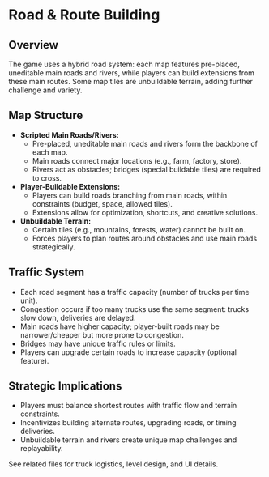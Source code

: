 # Road & Route Building

## Overview
The game uses a hybrid road system: each map features pre-placed, uneditable main roads and rivers, while players can build extensions from these main routes. Some map tiles are unbuildable terrain, adding further challenge and variety.

## Map Structure
- **Scripted Main Roads/Rivers:**
  - Pre-placed, uneditable main roads and rivers form the backbone of each map.
  - Main roads connect major locations (e.g., farm, factory, store).
  - Rivers act as obstacles; bridges (special buildable tiles) are required to cross.
- **Player-Buildable Extensions:**
  - Players can build roads branching from main roads, within constraints (budget, space, allowed tiles).
  - Extensions allow for optimization, shortcuts, and creative solutions.
- **Unbuildable Terrain:**
  - Certain tiles (e.g., mountains, forests, water) cannot be built on.
  - Forces players to plan routes around obstacles and use main roads strategically.

## Traffic System
- Each road segment has a traffic capacity (number of trucks per time unit).
- Congestion occurs if too many trucks use the same segment: trucks slow down, deliveries are delayed.
- Main roads have higher capacity; player-built roads may be narrower/cheaper but more prone to congestion.
- Bridges may have unique traffic rules or limits.
- Players can upgrade certain roads to increase capacity (optional feature).

## Strategic Implications
- Players must balance shortest routes with traffic flow and terrain constraints.
- Incentivizes building alternate routes, upgrading roads, or timing deliveries.
- Unbuildable terrain and rivers create unique map challenges and replayability.

See related files for truck logistics, level design, and UI details. 